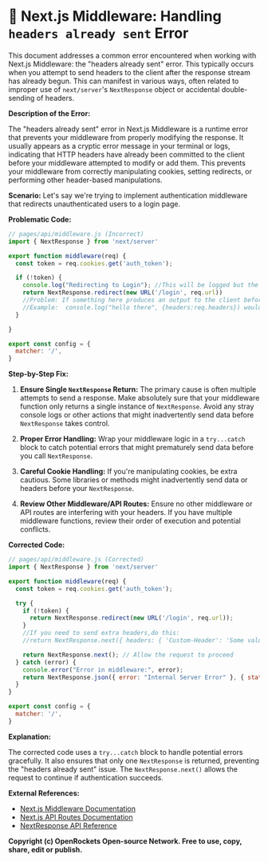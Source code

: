 # 🐞 Next.js Middleware: Handling `headers already sent` Error


This document addresses a common error encountered when working with Next.js Middleware: the "headers already sent" error.  This typically occurs when you attempt to send headers to the client after the response stream has already begun.  This can manifest in various ways, often related to improper use of `next/server`'s `NextResponse` object or accidental double-sending of headers.

**Description of the Error:**

The "headers already sent" error in Next.js Middleware is a runtime error that prevents your middleware from properly modifying the response.  It usually appears as a cryptic error message in your terminal or logs, indicating that HTTP headers have already been committed to the client before your middleware attempted to modify or add them.  This prevents your middleware from correctly manipulating cookies, setting redirects, or performing other header-based manipulations.

**Scenario:** Let's say we're trying to implement authentication middleware that redirects unauthenticated users to a login page.

**Problematic Code:**

```javascript
// pages/api/middleware.js (Incorrect)
import { NextResponse } from 'next/server'

export function middleware(req) {
  const token = req.cookies.get('auth_token');

  if (!token) {
    console.log("Redirecting to Login"); //This will be logged but the redirect won't happen.
    return NextResponse.redirect(new URL('/login', req.url))
    //Problem: If something here produces an output to the client before this, the error happens
    //Example:  console.log("hello there", {headers:req.headers}) would result in this error.
  }

}

export const config = {
  matcher: '/',
}
```

**Step-by-Step Fix:**

1. **Ensure Single `NextResponse` Return:** The primary cause is often multiple attempts to send a response.  Make absolutely sure that your middleware function only returns a single instance of `NextResponse`.  Avoid any stray console logs or other actions that might inadvertently send data before `NextResponse` takes control.

2. **Proper Error Handling:**  Wrap your middleware logic in a `try...catch` block to catch potential errors that might prematurely send data before you call `NextResponse`.

3. **Careful Cookie Handling:** If you're manipulating cookies, be extra cautious.  Some libraries or methods might inadvertently send data or headers before your `NextResponse`.

4. **Review Other Middleware/API Routes:**  Ensure no other middleware or API routes are interfering with your headers.  If you have multiple middleware functions, review their order of execution and potential conflicts.


**Corrected Code:**

```javascript
// pages/api/middleware.js (Corrected)
import { NextResponse } from 'next/server'

export function middleware(req) {
  const token = req.cookies.get('auth_token');

  try {
    if (!token) {
      return NextResponse.redirect(new URL('/login', req.url));
    }
    //If you need to send extra headers,do this:
    //return NextResponse.next({ headers: { 'Custom-Header': 'Some value' } });

    return NextResponse.next(); // Allow the request to proceed
  } catch (error) {
    console.error("Error in middleware:", error);
    return NextResponse.json({ error: "Internal Server Error" }, { status: 500 });
  }
}

export const config = {
  matcher: '/',
}
```

**Explanation:**

The corrected code uses a `try...catch` block to handle potential errors gracefully. It also ensures that only one `NextResponse` is returned, preventing the "headers already sent" issue.  The `NextResponse.next()` allows the request to continue if authentication succeeds.


**External References:**

* [Next.js Middleware Documentation](https://nextjs.org/docs/app/building-your-application/routing/middleware)
* [Next.js API Routes Documentation](https://nextjs.org/docs/api-routes/introduction)
* [NextResponse API Reference](https://nextjs.org/docs/api-reference/next/server#nextresponse)


**Copyright (c) OpenRockets Open-source Network. Free to use, copy, share, edit or publish.**

